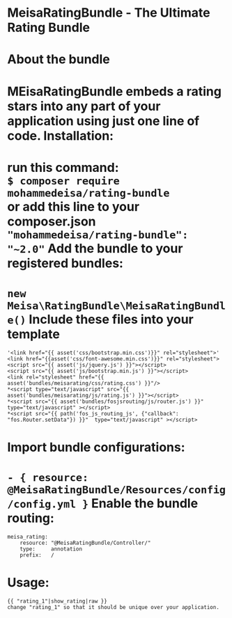 MeisaRatingBundle - The Ultimate Rating Bundle
========================================================
About the bundle
========================================================
MEisaRatingBundle embeds a rating stars into any part of your application using just one line of code.
Installation:
==
run this command:<br>
```$ composer require mohammedeisa/rating-bundle```<br>
or add this line to your composer.json<br>
```"mohammedeisa/rating-bundle": "~2.0"```
Add the bundle to your registered bundles:
==
```new Meisa\RatingBundle\MeisaRatingBundle()```
Include these files into your template
==
```
'<link href="{{ asset('css/bootstrap.min.css')}}" rel="stylesheet">'
<link href="{{asset('css/font-awesome.min.css')}}" rel="stylesheet">
<script src="{{ asset('js/jquery.js') }}"></script>
<script src="{{ asset('js/bootstrap.min.js') }}"></script>
<link rel="stylesheet" href="{{ asset('bundles/meisarating/css/rating.css') }}"/>
*<script type="text/javascript" src="{{ asset('bundles/meisarating/js/rating.js') }}"></script>
*<script src="{{ asset('bundles/fosjsrouting/js/router.js') }}"  type="text/javascript" ></script>
*<script src="{{ path('fos_js_routing_js', {"callback": "fos.Router.setData"}) }}"  type="text/javascript" ></script>
```
Import bundle configurations:
==
```- { resource: @MeisaRatingBundle/Resources/config/config.yml }```
Enable the bundle routing:
==
```
meisa_rating:
    resource: "@MeisaRatingBundle/Controller/"
    type:     annotation
    prefix:   /
```
Usage:
==
```{{ "rating_1"|show_rating|raw }}```<br>
`change "rating_1" so that it should be unique over your application.`